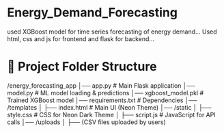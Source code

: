 # Energy_Demand_Forecasting
used XGBoost model for time series forecasting of energy demand... Used html, css and js for frontend and flask for backend...
# 📂 Project Folder Structure  

/energy_forecasting_app │── app.py # Main Flask application
│── model.py # ML model loading & predictions
│── xgboost_model.pkl # Trained XGBoost model
│── requirements.txt # Dependencies
│── /templates
│ ├── index.html # Main UI (Neon Theme)
│── /static
│ ├── style.css # CSS for Neon Dark Theme
│ ├── script.js # JavaScript for API calls
│── /uploads
│ ├── (CSV files uploaded by users)
